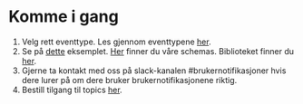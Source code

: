 # Komme i gang

1. Velg rett eventtype. Les gjennom eventtypene [her](./eventtyper/fellesinfo.md).
2. Se på [dette](./eksempler.md) eksemplet. [Her](https://github.com/navikt/brukernotifikasjon-schemas/tree/main/src/main/avro) finner du våre schemas. Biblioteket finner du [her](https://jitpack.io/#navikt/brukernotifikasjon-schemas).
3. Gjerne ta kontakt med oss på slack-kanalen #brukernotifikasjoner hvis dere lurer på om dere bruker brukernotifikasjonene riktig.
4. Bestill tilgang til topics [her](https://github.com/navikt/brukernotifikasjon-public-topic-iac).
